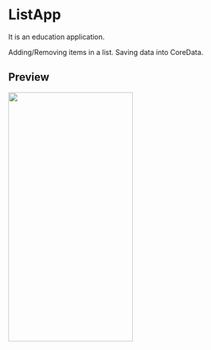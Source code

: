 # ListApp

It is an education application.
 
Adding/Removing items in a list. Saving data into CoreData.

## Preview

<img src="https://im2.ezgif.com/tmp/ezgif-2-57fbf6df3e.gif" width="250" height="500"/>
